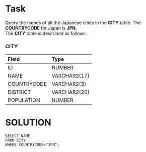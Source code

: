# Task
Query the names of all the Japanese cities in the **CITY** table. The **COUNTRYCODE** for Japan is **JPN**. <br>
The **CITY** table is described as follows:

### CITY

| Field       | Type         |  
| :---------- | :----------- |
| ID          | NUMBER       |
| NAME        | VARCHAR2(17) |
| COUNTRYCODE | VARCHAR2(3)  |
| DISTRICT    | VARCHAR2(20) |
| POPULATION  | NUMBER       |

# SOLUTION
```
SELECT NAME
FROM CITY
WHERE COUNTRYCODE="JPN";
```